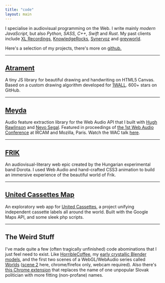 ```yaml
---
title: "code"
layout: main
---
```


I specialise in audiovisual programming on the Web. I write mainly *modern JavaScript*, but also *Python, SASS, C++, Swift* and *Rust*. My past clients include [XL Recordings](http://xlrecordings.com/), [KnowledgeRocks](https://knowledgerocks.com/), [Synervoz](https://www.linkedin.com/company/synervoz-communications-inc.) and [greyworld](http://greyworld.org/).

Here's a selection of my projects, there's more on [github.](https://github.com/jakubfiala)

---

## [Atrament](https://github.com/jakubfiala/atrament.js)

A tiny JS library for beautiful drawing and handwriting on HTML5 Canvas. Based on a custom drawing algorithm developed for [1WALL](http://fiala.uk/1wall). 600+ stars on GitHub.

---

## [Meyda](http://hughrawlinson.github.io/meyda)

Audio feature extraction library for the Web Audio API that I built with [Hugh Rawlinson](http://hughrawlinson.me/) and [Nevo Segal](http://nevosegal.co.uk/). Featured in proceedings of [the 1st Web Audio Conference](http://wac.ircam.fr/) at IRCAM and Mozilla, Paris. Watch the WAC talk [here](http://medias.ircam.fr/x8fbaf8).

---

## [FRIK](http://dorotafrik.com)

An audiovisual-literary web epic created by the Hungarian experimental band Dorota. I used Web Audio and hand-crafted CSS3 animation to build an immersive experience of the beautiful world of Frik.

---

## [United Cassettes Map](http://map.unitedcassettes.com)

An exploratory web app for [United Cassettes](http://unitedcassettes.com), a project unifying independent cassette labels all around the world. Built with the Google Maps API, and some sleek php scripts.

---

## The Weird Stuff

I've made quite a few (often tragically unfinished) code abominations that I just feel need to exist.
Like [HorribleCoffee](https://fiala.uk/HorribleCoffee), my [early crystallic Blender models](https://fiala.uk/forms),
and the first two scenes of a WebGL/WebAudio series called [Worlds](https://fiala.uk/worlds/w1) ([scene 2](https://fiala.uk/worlds/w2) here, chrome/firefox only, webcam required).
Also there's [this Chrome extension](https://chrome.google.com/webstore/detail/deprocházkifikátor/fibofalicildmhddbklnedjfciffbfoo) that replaces the name of one unpopular Slovak politician with more fitting (non-profane) names.

